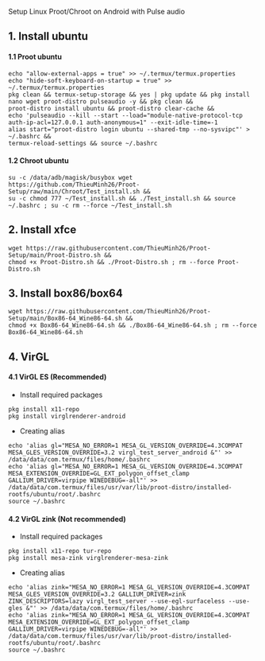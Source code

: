 Setup Linux Proot/Chroot on Android with Pulse audio

## 1. Install ubuntu
#### 1.1 Proot ubuntu 
```
echo "allow-external-apps = true" >> ~/.termux/termux.properties
echo "hide-soft-keyboard-on-startup = true" >> ~/.termux/termux.properties
pkg clean && termux-setup-storage && yes | pkg update && pkg install nano wget proot-distro pulseaudio -y && pkg clean &&
proot-distro install ubuntu && proot-distro clear-cache &&
echo 'pulseaudio --kill --start --load="module-native-protocol-tcp auth-ip-acl=127.0.0.1 auth-anonymous=1" --exit-idle-time=-1   
alias start="proot-distro login ubuntu --shared-tmp --no-sysvipc"' > ~/.bashrc &&
termux-reload-settings && source ~/.bashrc
```
#### 1.2 Chroot ubuntu 
```
su -c /data/adb/magisk/busybox wget https://github.com/ThieuMinh26/Proot-Setup/raw/main/Chroot/Test_install.sh && 
su -c chmod 777 ~/Test_install.sh && ./Test_install.sh && source ~/.bashrc ; su -c rm --force ~/Test_install.sh
```
## 2. Install xfce
```
wget https://raw.githubusercontent.com/ThieuMinh26/Proot-Setup/main/Proot-Distro.sh &&
chmod +x Proot-Distro.sh && ./Proot-Distro.sh ; rm --force Proot-Distro.sh
```
## 3. Install box86/box64
```
wget https://raw.githubusercontent.com/ThieuMinh26/Proot-Setup/main/Box86-64_Wine86-64.sh && 
chmod +x Box86-64_Wine86-64.sh && ./Box86-64_Wine86-64.sh ; rm --force Box86-64_Wine86-64.sh
```
## 4. VirGL
#### 4.1 VirGL ES (Recommended)
- Install required packages
```
pkg install x11-repo 
pkg install virglrenderer-android
```
- Creating alias
```
echo 'alias gl="MESA_NO_ERROR=1 MESA_GL_VERSION_OVERRIDE=4.3COMPAT MESA_GLES_VERSION_OVERRIDE=3.2 virgl_test_server_android &"' >> /data/data/com.termux/files/home/.bashrc
echo 'alias gl="MESA_NO_ERROR=1 MESA_GL_VERSION_OVERRIDE=4.3COMPAT MESA_EXTENSION_OVERRIDE=GL_EXT_polygon_offset_clamp GALLIUM_DRIVER=virpipe WINEDEBUG=-all"' >> /data/data/com.termux/files/usr/var/lib/proot-distro/installed-rootfs/ubuntu/root/.bashrc
source ~/.bashrc
```
#### 4.2 VirGL zink (Not recommended)
- Install required packages
```
pkg install x11-repo tur-repo
pkg install mesa-zink virglrenderer-mesa-zink
```
- Creating alias
```
echo 'alias zink="MESA_NO_ERROR=1 MESA_GL_VERSION_OVERRIDE=4.3COMPAT MESA_GLES_VERSION_OVERRIDE=3.2 GALLIUM_DRIVER=zink ZINK_DESCRIPTORS=lazy virgl_test_server --use-egl-surfaceless --use-gles &"' >> /data/data/com.termux/files/home/.bashrc
echo 'alias zink="MESA_NO_ERROR=1 MESA_GL_VERSION_OVERRIDE=4.3COMPAT MESA_EXTENSION_OVERRIDE=GL_EXT_polygon_offset_clamp GALLIUM_DRIVER=virpipe WINEDEBUG=-all"' >> /data/data/com.termux/files/usr/var/lib/proot-distro/installed-rootfs/ubuntu/root/.bashrc
source ~/.bashrc
```


